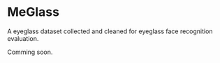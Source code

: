 # MeGlass
A eyeglass dataset collected and cleaned for eyeglass face recognition evaluation.

Comming soon.
